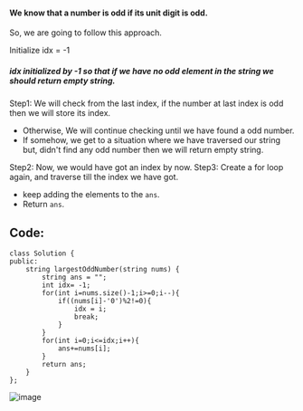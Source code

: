 #### We know that a number is odd if its unit digit is odd.
So, we are going to follow this approach.

Initialize idx = -1 

##### idx initialized by -1 so that if we have no odd element in the string we should return empty string.

Step1: We will check from the last index, if the number at last index is odd then we will store its index.
* Otherwise, We will continue checking until we have found a odd number.
* If somehow, we get to a situation where we have traversed our string but, didn't find any odd number then we will return empty string.

Step2: Now, we would have got an index by now.
Step3: Create a for loop again, and traverse till the index we have got.
* keep adding the elements to the `ans`.
* Return `ans`.

## Code:

```
class Solution {
public:
    string largestOddNumber(string nums) {
        string ans = "";
        int idx= -1;
        for(int i=nums.size()-1;i>=0;i--){
            if((nums[i]-'0')%2!=0){
                idx = i;
                break;
            }
        }
        for(int i=0;i<=idx;i++){
            ans+=nums[i];
        }
        return ans;
    }
};
```


![image](https://assets.leetcode.com/users/images/c15b703b-e08b-4b23-979d-68b3204586c7_1645460345.7977343.png)
